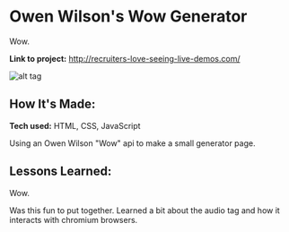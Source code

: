 # Owen Wilson's Wow Generator
Wow.

**Link to project:** http://recruiters-love-seeing-live-demos.com/

![alt tag](https://media.vanityfair.com/photos/5e348a5a26aeb300090a8423/5:3/w_2000,h_1200,c_limit/owen-wilson-loki.jpg)

## How It's Made:

**Tech used:** HTML, CSS, JavaScript

Using an Owen Wilson "Wow" api to make a small generator page.


## Lessons Learned: 
Wow.

Was this fun to put together. Learned a bit about the audio tag and how it interacts with chromium browsers. 